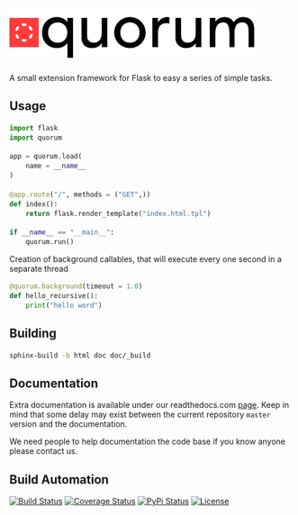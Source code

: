 # [![Quorum Extensions for Flask](res/logo.png)](http://flask-quorum.hive.pt)

A small extension framework for Flask to easy a series of simple tasks.

## Usage

```python
import flask
import quorum

app = quorum.load(
    name = __name__
)

@app.route("/", methods = ("GET",))
def index():
    return flask.render_template("index.html.tpl")

if __name__ == "__main__":
    quorum.run()
```

Creation of background callables, that will execute every one second in a separate thread

```python
@quorum.background(timeout = 1.0)
def hello_recursive():
    print("hello word")
```

## Building

```bash
sphinx-build -b html doc doc/_build
```

## Documentation

Extra documentation is available under our readthedocs.com [page](https://quorum.readthedocs.org). Keep
in mind that some delay may exist between the current repository `master` version and the documentation.

We need people to help documentation the code base if you know anyone please contact us.

## Build Automation

[![Build Status](https://app.travis-ci.com/hivesolutions/flask-quorum.svg?branch=master)](https://travis-ci.com/github/hivesolutions/flask-quorum)
[![Coverage Status](https://coveralls.io/repos/hivesolutions/flask-quorum/badge.svg?branch=master)](https://coveralls.io/r/hivesolutions/flask-quorum?branch=master)
[![PyPi Status](https://img.shields.io/pypi/v/quorum.svg)](https://pypi.python.org/pypi/quorum)
[![License](https://img.shields.io/badge/license-Apache%202.0-blue.svg)](https://www.apache.org/licenses/)
